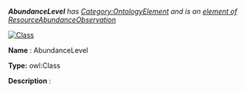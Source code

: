 ___AbundanceLevel__ 
 has
 [Category:OntologyElement](../../Category/OntologyElement "Category:OntologyElement") 
 and is an
 [element of](../../Property/ElementOf "Property:ElementOf") 
[ResourceAbundanceObservation](../../Submissions/ResourceAbundanceObservation "Submissions:ResourceAbundanceObservation")_




  





[![Class](../../images/thumb/2/27/Class.gif/45px-Class.gif)](../../Image/Class.gif "Class")


__Name__ 
 : AbundanceLevel
 



__Type:__ 
 owl:Class
 



__Description__ 
 :